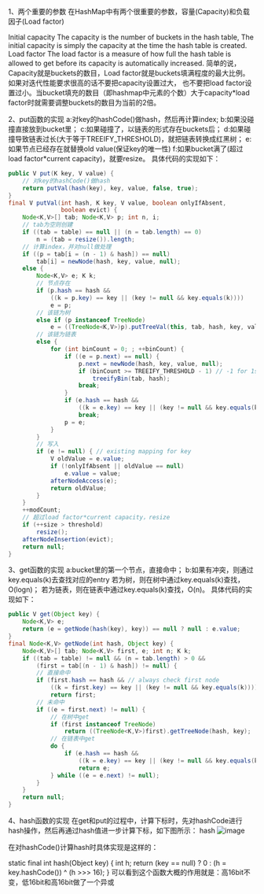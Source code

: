 1、两个重要的参数
在HashMap中有两个很重要的参数，容量(Capacity)和负载因子(Load factor)

Initial capacity The capacity is the number of buckets in the hash table, 
The initial capacity is simply the capacity at the time the hash table is created.
Load factor The load factor is a measure of how full the hash table is allowed to get before its capacity is automatically increased.
简单的说，Capacity就是buckets的数目，Load factor就是buckets填满程度的最大比例。如果对迭代性能要求很高的话不要把capacity设置过大，
也不要把load factor设置过小。当bucket填充的数目（即hashmap中元素的个数）大于capacity*load factor时就需要调整buckets的数目为当前的2倍。

2、put函数的实现
a:对key的hashCode()做hash，然后再计算index;
b:如果没碰撞直接放到bucket里；
c:如果碰撞了，以链表的形式存在buckets后；
d:如果碰撞导致链表过长(大于等于TREEIFY_THRESHOLD)，就把链表转换成红黑树；
e:如果节点已经存在就替换old value(保证key的唯一性)
f:如果bucket满了(超过load factor*current capacity)，就要resize。
具体代码的实现如下：
```java
public V put(K key, V value) {
    // 对key的hashCode()做hash
    return putVal(hash(key), key, value, false, true);
}
final V putVal(int hash, K key, V value, boolean onlyIfAbsent,
               boolean evict) {
    Node<K,V>[] tab; Node<K,V> p; int n, i;
    // tab为空则创建
    if ((tab = table) == null || (n = tab.length) == 0)
        n = (tab = resize()).length;
    // 计算index，并对null做处理
    if ((p = tab[i = (n - 1) & hash]) == null)
        tab[i] = newNode(hash, key, value, null);
    else {
        Node<K,V> e; K k;
        // 节点存在
        if (p.hash == hash &&
            ((k = p.key) == key || (key != null && key.equals(k))))
            e = p;
        // 该链为树
        else if (p instanceof TreeNode)
            e = ((TreeNode<K,V>)p).putTreeVal(this, tab, hash, key, value);
        // 该链为链表
        else {
            for (int binCount = 0; ; ++binCount) {
                if ((e = p.next) == null) {
                    p.next = newNode(hash, key, value, null);
                    if (binCount >= TREEIFY_THRESHOLD - 1) // -1 for 1st
                        treeifyBin(tab, hash);
                    break;
                }
                if (e.hash == hash &&
                    ((k = e.key) == key || (key != null && key.equals(k))))
                    break;
                p = e;
            }
        }
        // 写入
        if (e != null) { // existing mapping for key
            V oldValue = e.value;
            if (!onlyIfAbsent || oldValue == null)
                e.value = value;
            afterNodeAccess(e);
            return oldValue;
        }
    }
    ++modCount;
    // 超过load factor*current capacity，resize
    if (++size > threshold)
        resize();
    afterNodeInsertion(evict);
    return null;
}
```

3、get函数的实现
a:bucket里的第一个节点，直接命中；
b:如果有冲突，则通过key.equals(k)去查找对应的entry
若为树，则在树中通过key.equals(k)查找，O(logn)；
若为链表，则在链表中通过key.equals(k)查找，O(n)。
具体代码的实现如下：
```java
public V get(Object key) {
    Node<K,V> e;
    return (e = getNode(hash(key), key)) == null ? null : e.value;
}
final Node<K,V> getNode(int hash, Object key) {
    Node<K,V>[] tab; Node<K,V> first, e; int n; K k;
    if ((tab = table) != null && (n = tab.length) > 0 &&
        (first = tab[(n - 1) & hash]) != null) {
        // 直接命中
        if (first.hash == hash && // always check first node
            ((k = first.key) == key || (key != null && key.equals(k))))
            return first;
        // 未命中
        if ((e = first.next) != null) {
            // 在树中get
            if (first instanceof TreeNode)
                return ((TreeNode<K,V>)first).getTreeNode(hash, key);
            // 在链表中get
            do {
                if (e.hash == hash &&
                    ((k = e.key) == key || (key != null && key.equals(k))))
                    return e;
            } while ((e = e.next) != null);
        }
    }
    return null;
}
```
4、hash函数的实现
在get和put的过程中，计算下标时，先对hashCode进行hash操作，然后再通过hash值进一步计算下标，如下图所示：
hash
![image](https://github.com/ACE1988/java-base/blob/master/img/hashMap.png)

在对hashCode()计算hash时具体实现是这样的：

static final int hash(Object key) {
    int h;
    return (key == null) ? 0 : (h = key.hashCode()) ^ (h >>> 16);
}
可以看到这个函数大概的作用就是：高16bit不变，低16bit和高16bit做了一个异或
